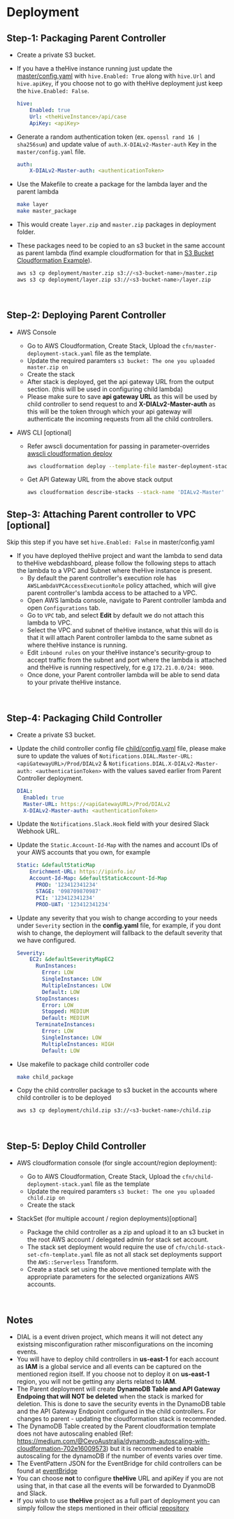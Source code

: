 
# Deployment



## Step-1: Packaging Parent Controller
- Create a private S3 bucket.
- If you have a theHive instance running just update the [master/config.yaml](../master/config.yaml) with `hive.Enabled: True` along with `hive.Url` and `hive.apiKey`, if you choose not to go with theHive deployment just keep the `hive.Enabled: False`.
	```yaml
	hive:
  		Enabled: true
  		Url: <theHiveInstance>/api/case
  		ApiKey: <apiKey>
	```
	
- Generate a random authentication token (ex. `openssl rand 16 | sha256sum`) and update value of `auth.X-DIALv2-Master-auth` Key in the `master/config.yaml` file.
	```yaml
	auth:
  		X-DIALv2-Master-auth: <authenticationToken> 
	```
	
- Use the Makefile to create a package for the lambda layer and the parent lambda


	```bash
	make layer
	make master_package
	```


- This would create `layer.zip` and `master.zip` packages in deployment folder. 
- These packages need to be copied to an s3 bucket in the same account as parent lambda (find example cloudformation for that in [S3 Bucket Cloudformation Example](s3-buckets.yaml)).

	```bash
	aws s3 cp deployment/master.zip s3://<s3-bucket-name>/master.zip
	aws s3 cp deployment/layer.zip s3://<s3-bucket-name>/layer.zip
	```
<br>

## Step-2: Deploying Parent Controller 

- AWS Console
	- Go to AWS Cloudformation, Create Stack, Upload the `cfn/master-deployment-stack.yaml` file as the template.
	- Update the required paramters `s3 bucket: The one you uploaded master.zip on`
	- Create the stack
	- After stack is deployed, get the api gateway URL from the output section. (this will be used in configuring child lambda)
	- Please make sure to save **api gateway URL** as this will be used by child controller to send request to and **X-DIALv2-Master-auth** as this will be the token through which your api gateway will authenticate the incoming requests from all the child controllers.  

- AWS CLI [optional]
	- Refer awscli documentation for passing in parameter-overrides [awscli cloudformation deploy](https://docs.aws.amazon.com/cli/latest/reference/cloudformation/deploy/)
	
		```bash
		aws cloudformation deploy --template-file master-deployment-stack.yaml --stack-name 'DIALv2-Master' --capabilities 'CAPABILITY_NAMED_IAM' 
		```
	
	- Get API Gateway URL from the above stack output
	
		```bash
		aws cloudformation describe-stacks --stack-name 'DIALv2-Master' --query "Stacks[0].Outputs[?OutputKey=='DIALv2MasterApiGatewayURL'].OutputValue" --output text
		```

## Step-3: Attaching Parent controller to VPC [optional]

Skip this step if you have set `hive.Enabled: False` in master/config.yaml

- If you have deployed theHive project and want the lambda to send data to theHive webdashboard, please follow the following steps to attach the lambda to a VPC and Subnet where theHive instance is present.
	- By default the parent controller's execution role has `AWSLambdaVPCAccessExecutionRole` policy attached, which will give parent controller's lambda access to be attached to a VPC.
	- Open AWS lambda console, navigate to Parent controller lambda and open `Configurations` tab.
	- Go to `VPC` tab, and select **Edit** by default we do not attach this lambda to VPC.
	- Select the VPC and subnet of theHive instance, what this will do is that it will attach Parent controller lambda to the same subnet as where theHive instance is running.
	- Edit `inbound rules` on your theHive instance's security-group to accept traffic from the subnet and port where the lambda is attached and theHive is running respectively, for e.g `172.21.0.0/24: 9000`.
	- Once done, your Parent controller lambda will be able to send data to your private theHive instance.
<br>

## Step-4: Packaging Child Controller
- Create a private S3 bucket.
- Update the child controller config file [child/config.yaml](../child/config.yaml) file, please make sure to update the values of `Notifications.DIAL.Master-URL: <apiGatewayURL>/Prod/DIALv2` & `Notifications.DIAL.X-DIALv2-Master-auth: <authenticationToken>` with the values saved earlier from Parent Controller deployment. 
	```yaml
	DIAL:
      Enabled: true 
      Master-URL: https://<apiGatewayURL>/Prod/DIALv2
      X-DIALv2-Master-auth: <authenticationToken>
	```
- Update the `Notifications.Slack.Hook` field with your desired Slack Webhook URL.
- Update the `Static.Account-Id-Map` with the names and account IDs of your AWS accounts that you own, for example
	
	```yaml
	Static: &defaultStaticMap
		Enrichment-URL: https://ipinfo.io/ 
		Account-Id-Map: &defaultStaticAccount-Id-Map
		  PROD: '123412341234'
		  STAGE: '098709870987'
		  PCI: '123412341234'
		  PROD-UAT: '123412341234'
	```
	
- Update any severity that you wish to change according to your needs under `Severity` section in the **config.yaml** file, for example, if you dont wish to change, the deployment will fallback to the default severity that we have configured.

	```yaml
	Severity:
		EC2: &defaultSeverityMapEC2
		  RunInstances:
			Error: LOW
			SingleInstance: LOW
			MultipleInstances: LOW
			Default: LOW
		  StopInstances: 
			Error: LOW
			Stopped: MEDIUM
			Default: MEDIUM
		  TerminateInstances:
			Error: LOW
			SingleInstance: LOW
			MultipleInstances: HIGH
			Default: LOW
	```
	
- Use makefile to package child controller code

	```bash
	make child_package
	```
	
- Copy the child controller package to s3 bucket in the accounts where child controller is to be deployed
	```bash
	aws s3 cp deployment/child.zip s3://<s3-bucket-name>/child.zip
	```
<br>

## Step-5: Deploy Child Controller
- AWS cloudformation console (for single account/region deployment):
	- Go to AWS Cloudformation, Create Stack, Upload the `cfn/child-deployment-stack.yaml` file as the template
	- Update the required paramters `s3 bucket: The one you uploaded child.zip on`
	- Create the stack

- StackSet (for multiple account / region deployments)[optional]
	- Package the child controller as a zip and upload it to an s3 bucket in the root AWS account / delegated admin for stack set account.
	- The stack set deployment would require the use of `cfn/child-stack-set-cfn-template.yaml` file as not all stack set deployments support the `AWS::Serverless` Transform.
	- Create a stack set using the above mentioned template with the appropriate parameters for the selected organizations AWS accounts.

<br>

## Notes
- DIAL is a event driven project, which means it will not detect any existsing misconfiguration rather misconfigurations on the incoming events.
- You will have to deploy child controllers in **us-east-1** for each account as **IAM** is a global service and all events can be captured on the mentioned region itself. If you choose not to deploy it on **us-east-1** region, you will not be getting any alerts related to **IAM**.
- The Parent deployment will create **DynamoDB Table and API Gateway Endpoing that will NOT be deleted** when the stack is marked for deletion. This is done to save the security events in the DynamoDB table and the API Gateway Endpoint configured in the child controllers. For changes to parent - updating the cloudformation stack is recommended.
- The DynamoDB Table created by the Parent cloudformation template does not have autoscaling enabled (Ref: https://medium.com/@CevoAustralia/dynamodb-autoscaling-with-cloudformation-702e16009573) but it is recommended to enable autoscaling for the dynamoDB if the number of events varies over time.
- The EventPattern JSON for the EventBridge for child controllers can be found at [eventBridge](eventBridge)
- You can choose **not** to configure **theHive** URL and apiKey if you are not using that, in that case all the events will be forwarded to DyanmoDB and Slack.
- If you wish to use **theHive** project as a full part of deployment you can simply follow the steps mentioned in their official [repository](https://docs.thehive-project.org/thehive/legacy/thehive3/installation/install-guide/)
